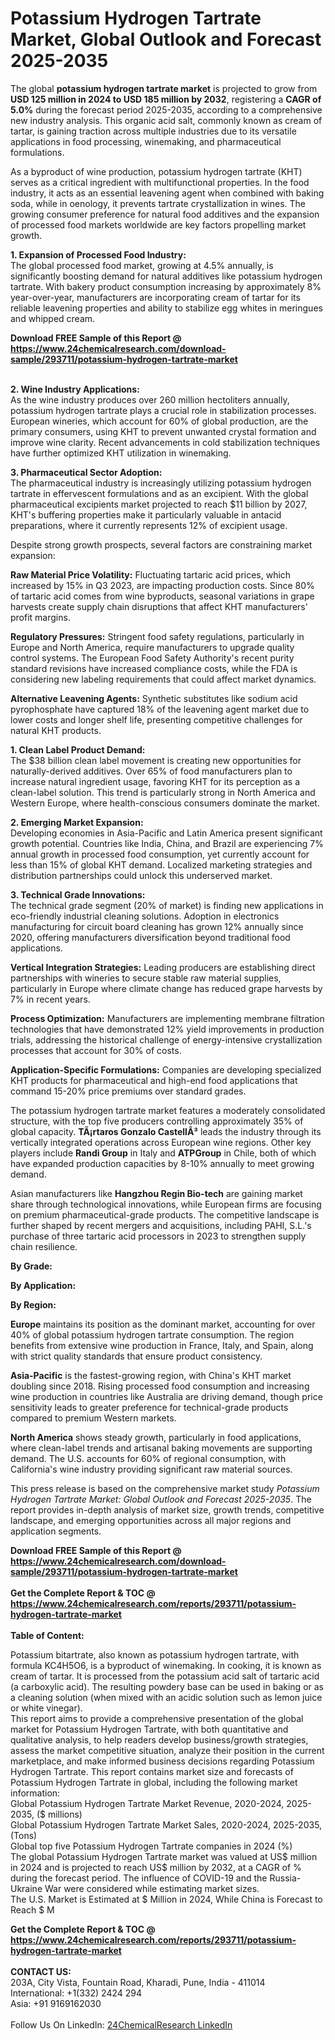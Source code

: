 <h1>Potassium Hydrogen Tartrate Market, Global Outlook and Forecast 2025-2035</h1><p>The global <strong>potassium hydrogen tartrate market</strong> is projected to grow from <strong>USD 125 million in 2024 to USD 185 million by 2032</strong>, registering a <strong>CAGR of 5.0%</strong> during the forecast period 2025-2035, according to a comprehensive new industry analysis. This organic acid salt, commonly known as cream of tartar, is gaining traction across multiple industries due to its versatile applications in food processing, winemaking, and pharmaceutical formulations.</p><p>As a byproduct of wine production, potassium hydrogen tartrate (KHT) serves as a critical ingredient with multifunctional properties. In the food industry, it acts as an essential leavening agent when combined with baking soda, while in oenology, it prevents tartrate crystallization in wines. The growing consumer preference for natural food additives and the expansion of processed food markets worldwide are key factors propelling market growth.</p><p><strong>1. Expansion of Processed Food Industry:</strong><br>
The global processed food market, growing at 4.5% annually, is significantly boosting demand for natural additives like potassium hydrogen tartrate. With bakery product consumption increasing by approximately 8% year-over-year, manufacturers are incorporating cream of tartar for its reliable leavening properties and ability to stabilize egg whites in meringues and whipped cream.</p><div><b>Download FREE Sample of this Report @ 
            <a href="https://www.24chemicalresearch.com/download-sample/293711/potassium-hydrogen-tartrate-market">
            https://www.24chemicalresearch.com/download-sample/293711/potassium-hydrogen-tartrate-market</a></b></div><br><p><strong>2. Wine Industry Applications:</strong><br>
As the wine industry produces over 260 million hectoliters annually, potassium hydrogen tartrate plays a crucial role in stabilization processes. European wineries, which account for 60% of global production, are the primary consumers, using KHT to prevent unwanted crystal formation and improve wine clarity. Recent advancements in cold stabilization techniques have further optimized KHT utilization in winemaking.</p><p><strong>3. Pharmaceutical Sector Adoption:</strong><br>
The pharmaceutical industry is increasingly utilizing potassium hydrogen tartrate in effervescent formulations and as an excipient. With the global pharmaceutical excipients market projected to reach $11 billion by 2027, KHT's buffering properties make it particularly valuable in antacid preparations, where it currently represents 12% of excipient usage.</p><p>Despite strong growth prospects, several factors are constraining market expansion:</p><p><strong>Raw Material Price Volatility:</strong> 
	Fluctuating tartaric acid prices, which increased by 15% in Q3 2023, are impacting production costs. Since 80% of tartaric acid comes from wine byproducts, seasonal variations in grape harvests create supply chain disruptions that affect KHT manufacturers' profit margins.</p><p><strong>Regulatory Pressures:</strong>
	Stringent food safety regulations, particularly in Europe and North America, require manufacturers to upgrade quality control systems. The European Food Safety Authority's recent purity standard revisions have increased compliance costs, while the FDA is considering new labeling requirements that could affect market dynamics.</p><p><strong>Alternative Leavening Agents:</strong>
	Synthetic substitutes like sodium acid pyrophosphate have captured 18% of the leavening agent market due to lower costs and longer shelf life, presenting competitive challenges for natural KHT products.</p><p><strong>1. Clean Label Product Demand:</strong><br>
The $38 billion clean label movement is creating new opportunities for naturally-derived additives. Over 65% of food manufacturers plan to increase natural ingredient usage, favoring KHT for its perception as a clean-label solution. This trend is particularly strong in North America and Western Europe, where health-conscious consumers dominate the market.</p><p><strong>2. Emerging Market Expansion:</strong><br>
Developing economies in Asia-Pacific and Latin America present significant growth potential. Countries like India, China, and Brazil are experiencing 7% annual growth in processed food consumption, yet currently account for less than 15% of global KHT demand. Localized marketing strategies and distribution partnerships could unlock this underserved market.</p><p><strong>3. Technical Grade Innovations:</strong><br>
The technical grade segment (20% of market) is finding new applications in eco-friendly industrial cleaning solutions. Adoption in electronics manufacturing for circuit board cleaning has grown 12% annually since 2020, offering manufacturers diversification beyond traditional food applications.</p><p><strong>Vertical Integration Strategies:</strong>
	Leading producers are establishing direct partnerships with wineries to secure stable raw material supplies, particularly in Europe where climate change has reduced grape harvests by 7% in recent years.</p><p><strong>Process Optimization:</strong>
	Manufacturers are implementing membrane filtration technologies that have demonstrated 12% yield improvements in production trials, addressing the historical challenge of energy-intensive crystallization processes that account for 30% of costs.</p><p><strong>Application-Specific Formulations:</strong>
	Companies are developing specialized KHT products for pharmaceutical and high-end food applications that command 15-20% price premiums over standard grades.</p><p>The potassium hydrogen tartrate market features a moderately consolidated structure, with the top five producers controlling approximately 35% of global capacity. <strong>TÃ¡rtaros Gonzalo CastellÃ³</strong> leads the industry through its vertically integrated operations across European wine regions. Other key players include <strong>Randi Group</strong> in Italy and <strong>ATPGroup</strong> in Chile, both of which have expanded production capacities by 8-10% annually to meet growing demand.</p><p>Asian manufacturers like <strong>Hangzhou Regin Bio-tech</strong> are gaining market share through technological innovations, while European firms are focusing on premium pharmaceutical-grade products. The competitive landscape is further shaped by recent mergers and acquisitions, including PAHI, S.L.'s purchase of three tartaric acid processors in 2023 to strengthen supply chain resilience.</p><p><strong>By Grade:</strong></p><p><strong>By Application:</strong></p><p><strong>By Region:</strong></p><p><strong>Europe</strong> maintains its position as the dominant market, accounting for over 40% of global potassium hydrogen tartrate consumption. The region benefits from extensive wine production in France, Italy, and Spain, along with strict quality standards that ensure product consistency.</p><p><strong>Asia-Pacific</strong> is the fastest-growing region, with China's KHT market doubling since 2018. Rising processed food consumption and increasing wine production in countries like Australia are driving demand, though price sensitivity leads to greater preference for technical-grade products compared to premium Western markets.</p><p><strong>North America</strong> shows steady growth, particularly in food applications, where clean-label trends and artisanal baking movements are supporting demand. The U.S. accounts for 60% of regional consumption, with California's wine industry providing significant raw material sources.</p><p>This press release is based on the comprehensive market study <em>Potassium Hydrogen Tartrate Market: Global Outlook and Forecast 2025-2035</em>. The report provides in-depth analysis of market size, growth trends, competitive landscape, and emerging opportunities across all major regions and application segments.</p><div><b>Download FREE Sample of this Report @ 
            <a href="https://www.24chemicalresearch.com/download-sample/293711/potassium-hydrogen-tartrate-market">
            https://www.24chemicalresearch.com/download-sample/293711/potassium-hydrogen-tartrate-market</a></b></div><br><div><b>Get the Complete Report & TOC @ 
            <a href="https://www.24chemicalresearch.com/reports/293711/potassium-hydrogen-tartrate-market">
            https://www.24chemicalresearch.com/reports/293711/potassium-hydrogen-tartrate-market</a></b></div><br>
            <b>Table of Content:</b><p>Potassium bitartrate, also known as potassium hydrogen tartrate, with formula KC4H5O6, is a byproduct of winemaking. In cooking, it is known as cream of tartar. It is processed from the potassium acid salt of tartaric acid (a carboxylic acid). The resulting powdery base can be used in baking or as a cleaning solution (when mixed with an acidic solution such as lemon juice or white vinegar).<br />
This report aims to provide a comprehensive presentation of the global market for Potassium Hydrogen Tartrate, with both quantitative and qualitative analysis, to help readers develop business/growth strategies, assess the market competitive situation, analyze their position in the current marketplace, and make informed business decisions regarding Potassium Hydrogen Tartrate. This report contains market size and forecasts of Potassium Hydrogen Tartrate in global, including the following market information:<br />
Global Potassium Hydrogen Tartrate Market Revenue, 2020-2024, 2025-2035, ($ millions)<br />
Global Potassium Hydrogen Tartrate Market Sales, 2020-2024, 2025-2035, (Tons)<br />
Global top five Potassium Hydrogen Tartrate companies in 2024 (%)<br />
The global Potassium Hydrogen Tartrate market was valued at US$ million in 2024 and is projected to reach US$ million by 2032, at a CAGR of % during the forecast period. The influence of COVID-19 and the Russia-Ukraine War were considered while estimating market sizes.<br />
The U.S. Market is Estimated at $ Million in 2024, While China is Forecast to Reach $ M</p><div><b>Get the Complete Report & TOC @ 
            <a href="https://www.24chemicalresearch.com/reports/293711/potassium-hydrogen-tartrate-market">
            https://www.24chemicalresearch.com/reports/293711/potassium-hydrogen-tartrate-market</a></b></div><br><b>CONTACT US:</b><br>
            203A, City Vista, Fountain Road, Kharadi, Pune, India - 411014<br>
            International: +1(332) 2424 294<br>
            Asia: +91 9169162030 <br><br>
            Follow Us On LinkedIn: <a href="https://www.linkedin.com/company/24chemicalresearch/">24ChemicalResearch LinkedIn</a>
